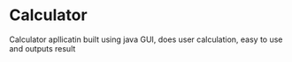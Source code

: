 # Calculator
Calculator apllicatin built using java GUI, does user calculation, easy to use and outputs result
